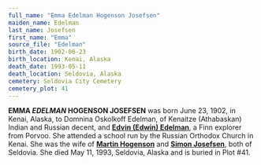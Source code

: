 ```yaml
---
full_name: "Emma Edelman Hogenson Josefsen"
maiden_name: Edelman
last_name: Josefsen
first_name: "Emma"
source_file: "Edelman"
birth_date: 1902-06-23
birth_location: Kenai, Alaska 
death_date: 1993-05-11
death_location: Seldovia, Alaska
cemetery: Seldovia City Cemetery
cemetery_plot: 41
---
```

**EMMA *EDELMAN* HOGENSON JOSEFSEN** was born June 23, 1902, in Kenai, Alaska, to Domnina Oskolkoff Edelman, of Kenaitze (Athabaskan) Indian and Russian decent, and [**Edvin (Edwin) Edelman**](../_families/Edelman_Family.md), a Finn explorer from Porvoo. She attended a school run by the Russian Orthodox Church in Kenai.   She was the wife of [**Martin Hogenson**](./Haakonsen_hogenson_Martin.md) and [**Simon Josefsen**](./Josefsen_Simon_Andreas.md), both of Seldovia. She died May 11, 1993, Seldovia, Alaska and is buried in Plot #41.

